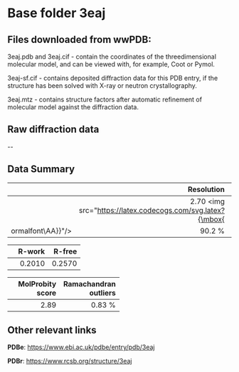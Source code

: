 # Base folder 3eaj

## Files downloaded from wwPDB:

3eaj.pdb and 3eaj.cif - contain the coordinates of the threedimensional molecular model, and can be viewed with, for example, Coot or Pymol.

3eaj-sf.cif - contains deposited diffraction data for this PDB entry, if the structure has been solved with X-ray or neutron crystallography.

3eaj.mtz - contains structure factors after automatic refinement of molecular model against the diffraction data.

## Raw diffraction data

--<br> 

## Data Summary
|   | Resolution | Completeness| I/sigma |
|---|-------------:|----------------:|--------------:|
|   |2.70 <img src="https://latex.codecogs.com/svg.latex?{\mbox{
ormalfont\AA}}"/>|90.2  %|<img width=50/>19.89|

|   | **R-work**| **R-free**   
|---|-------------:|----------------:|           
||0.2010|0.2570|

|   |**MolProbity<br>score**| **Ramachandran<br>outliers** 
|---|-------------:|----------------:|
||2.89|0.83 %|

## Other relevant links 
**PDBe**:  https://www.ebi.ac.uk/pdbe/entry/pdb/3eaj
 
**PDBr**: https://www.rcsb.org/structure/3eaj 

